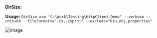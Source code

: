 **DirSize:**

**Usage:** `DirSize.exe "C:\Work\Testing\HttpClient.Demo" --verbose --unit=kb --fileFormats=".cs,.csproj" --exclude="bin,obj,properties"`

![image](https://github.com/user-attachments/assets/b51bada1-2abc-456f-ad66-6fbd611df657)
